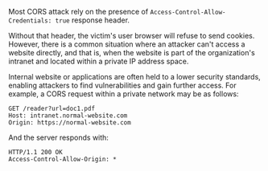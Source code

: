Most CORS attack rely on the presence of `Access-Control-Allow-Credentials: true` response header.

Without that header, the victim's user browser will refuse to send cookies. However, there is a common situation where an attacker can't access a website directly, and that is, when the website is part of the organization's intranet and located within a private IP address space.

Internal website or applications are often held to a lower security standards, enabling attackers to find vulnerabilities and gain further access. For example, a CORS request within a private network may be as follows:
```http
GET /reader?url=doc1.pdf
Host: intranet.normal-website.com
Origin: https://normal-website.com
```
And the server responds with:
```http
HTTP/1.1 200 OK
Access-Control-Allow-Origin: *
```